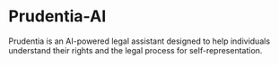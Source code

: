 # Prudentia-AI
Prudentia is an AI-powered legal assistant designed to help individuals understand their rights and the legal process for self-representation.
